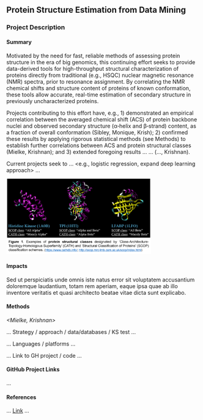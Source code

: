 ## Protein Structure Estimation from Data Mining

### Project Description

#### Summary

Motivated by the need for fast, reliable methods of assessing protein structure in the era of big genomics, this continuing effort seeks to provide data-derived tools for high-throughput structural characterization of proteins directly from traditional (e.g., HSQC) nuclear magnetic resonance (NMR) spectra, prior to resonance assignment. By correlating the NMR chemical shifts and structure content of proteins of known conformation, these tools allow accurate, real-time estimation of secondary structure in previously uncharacterized proteins.

Projects contributing to this effort have, e.g., 1) demonstrated an empirical correlation between the averaged chemical shift (ACS) of protein backbone nuclei and observed secondary structure (&alpha;&#8209;helix and &beta;&#8209;strand) content, as a fraction of overall conformation (Sibley, Monique, Krish); 2) confirmed these results by applying rigorous statistical methods (see Methods) to establish further correlations between ACS and protein structural classes (Mielke, Krishnan); and 3) extended foregoing results ... <ML> ... (..., Krishnan).  

Current projects seek to ... <e.g., logistic regression, expand deep learning approach> ...

<img width="75%" height="75%" src="/images/Prot-struct-classes.png?raw=true"/>

#### Impacts

Sed ut perspiciatis unde omnis iste natus error sit voluptatem accusantium doloremque laudantium, totam rem aperiam, eaque ipsa quae ab illo inventore veritatis et quasi architecto beatae vitae dicta sunt explicabo. 

#### Methods

*<Mielke, Krishnan>*

... Strategy / approach / data/databases / KS test ... 

... Languages / platforms ... 

... Link to GH project / code ...

#### GitHub Project Links

...

#### References

... [Link](https://.../) ...
